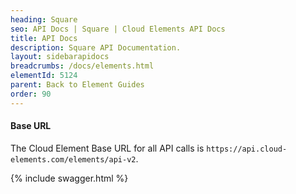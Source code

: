```yaml
---
heading: Square
seo: API Docs | Square | Cloud Elements API Docs
title: API Docs
description: Square API Documentation.
layout: sidebarapidocs
breadcrumbs: /docs/elements.html
elementId: 5124
parent: Back to Element Guides
order: 90
---
```


#### Base URL

The Cloud Element Base URL for all API calls is `https://api.cloud-elements.com/elements/api-v2`.

{% include swagger.html %}
